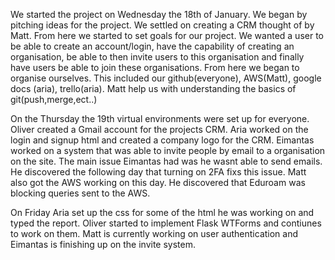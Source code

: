 We started the project on Wednesday the 18th of January. We began by pitching ideas for the project. We settled on creating a CRM thought of by Matt. From here we started to set goals for our project. We wanted a user to be able to create an account/login, have the capability of creating an organisation, be able to then invite users to this organisation and finally have users be able to join these organisations. From here we began to organise ourselves. This included our github(everyone), AWS(Matt), google docs (aria), trello(aria). Matt help us with understanding the basics of git(push,merge,ect..)

On the Thursday the 19th virtual environments were set up for everyone. Oliver created a Gmail account for the projects CRM. Aria worked on the login and signup html and created a company logo for the CRM. Eimantas worked on a system that was able to invite people by email to a organisation on the site. The main issue Eimantas had was he wasnt able to send emails. He discovered the following day that turning on 2FA fixs this issue. Matt also got the AWS working on this day. He discovered that Eduroam was blocking queries sent to the AWS. 

On Friday Aria set up the css for some of the html he was working on and typed the report. Oliver started to implement Flask WTForms and contiunes to work on them. Matt is currently working on user authentication and Eimantas is finishing up on the invite system.
